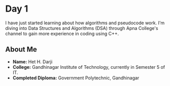 # Day 1

I have just started learning about how algorithms and pseudocode work. I'm diving into Data Structures and Algorithms (DSA) through Apna College's channel to gain more experience in coding using C++.

## About Me
- **Name:** Het H. Darji 
- **College:** Gandhinagar Institute of Technology, currently in Semester 5 of IT.
- **Completed Diploma:** Government Polytechnic, Gandhinagar

